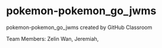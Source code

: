 # pokemon-pokemon_go_jwms
pokemon-pokemon_go_jwms created by GitHub Classroom

Team Members: Zelin Wan, Jeremiah, 
